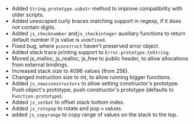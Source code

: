 * Added `String.prototype.substr` method to improve compatibility with older scripts.
* Added unescaped curly braces matching support in regexp, if it does not contain digits.
* Added `js_checknumber` and`js_checkinteger` auxiliary functions to return default number if js value is `undefined`.
* Fixed bug, where `pconstruct` haven't preserved error object.
* Added stack trace printing support to `Error.prototype.toString`.
* Moved js_malloc, js_realloc, js_free to public header, to allow allocations from external bindings.
* Increased stack size to 4096 values (from 256).
* Changed instruction size to int, to allow running bigger functions.
* Added `js_newcconstructorx` to allow setting constructor's prototype. 
  Push object's prototype, push constructor's prototype (defaults to `Function.prototype`).
* Added `js_setbot` to offset stack bottom index.
* Added `js_rotnpop` to rotate and pop `n` values.
* added `js_copyrange` to copy range of values on the stack to the top.
